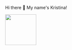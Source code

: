 Hi there 👋 My name's Kristina!

<a href="URL_REDIRECT" target="blank"><img align="center" src="https://media.licdn.com/dms/image/D4E03AQE8--3JhW9ccw/profile-displayphoto-shrink_400_400/0/1672415386371?e=1704326400&v=beta&t=qOUzuxwNHIN8XKP9Io9PjoJwRyJYpzVK7V49u8cvcW8" height="100" /></a>

<!--
**kristinalstout/kristinalstout** is a ✨ _special_ ✨ repository because its `README.md` (this file) appears on your GitHub profile.

Here are some ideas to get you started:

- 🔭 I’m currently working on ...
- 🌱 I’m currently learning ...
- 👯 I’m looking to collaborate on ...
- 🤔 I’m looking for help with ...
- 💬 Ask me about ...
- 📫 How to reach me: ...
- 😄 Pronouns: ...
- ⚡ Fun fact: ...
-->
